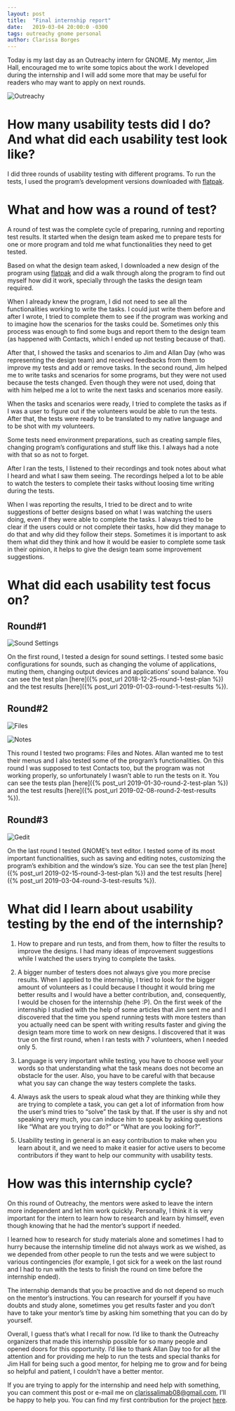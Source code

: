 ```yaml
---
layout: post
title:  "Final internship report"
date:   2019-03-04 20:00:0 -0300
tags: outreachy gnome personal
author: Clarissa Borges
---
```


Today is my last day as an Outreachy intern for GNOME. My mentor, Jim Hall, encouraged me to write some topics about the work I developed during the internship and I will add some more that may be useful for readers who may want to apply on next rounds.

![Outreachy](/assets/images/outreachy-logo.png)

# How many usability tests did I do? And what did each usability test look like?
I did three rounds of usability testing with different programs. To run the tests, I used the program’s development versions downloaded with [flatpak](https://flatpak.org/).

# What and how was a round of test?
A round of test was the complete cycle of preparing, running and reporting test results. It started when the design team asked me to prepare tests for one or more program and told me what functionalities they need to get tested.

Based on what the design team asked, I downloaded a new design of the program using [flatpak](https://flatpak.org/) and did a walk through along the program to find out myself how did it work, specially through the tasks the design team required.

When I already knew the program, I did not need to see all the functionalities working to write the tasks. I could just write them before and after I wrote, I tried to complete them to see if the program was working and to imagine how the scenarios for the tasks could be. Sometimes only this process was enough to find some bugs and report them to the design team (as happened with Contacts, which I ended up not testing because of that).

After that, I showed the tasks and scenarios to Jim and Allan Day (who was representing the design team) and received feedbacks from them to improve my tests and add or remove tasks. In the second round, Jim helped me to write tasks and scenarios for some programs, but they were not used because the tests changed. Even though they were not used, doing that with him helped me a lot to write the next tasks and scenarios more easily.

When the tasks and scenarios were ready, I tried to complete the tasks as if I was a user to figure out if the volunteers would be able to run the tests. After that, the tests were ready to be translated to my native language and to be shot with my volunteers.

Some tests need environment preparations, such as creating sample files, changing program’s configurations and stuff like this. I always had a note with that so as not to forget.

After I ran the tests, I listened to their recordings and took notes about what I heard and what I saw them seeing. The recordings helped a lot to be able to watch the testers to complete their tasks without loosing time writing during the tests.

When I was reporting the results, I tried to be direct and to write suggestions of better designs based on what I was watching the users doing, even if they were able to complete the tasks. I always tried to be clear if the users could or not complete their tasks, how did they manage to do that and why did they follow their steps. Sometimes it is important to ask them what did they think and how it would be easier to complete some task in their opinion, it helps to give the design team some improvement suggestions.

# What did each usability test focus on?
## Round#1
![Sound Settings](/assets/images/round-1-sound-settings.png)

On the first round, I tested a design for sound settings. I tested some basic configurations for sounds, such as changing the volume of applications, muting them, changing output devices and applications’ sound balance. You can see the test plan [here]({% post_url 2018-12-25-round-1-test-plan %}) and the test results [here]({% post_url 2019-01-03-round-1-test-results %}).

## Round#2
![Files](/assets/images/round-2-files.png)

![Notes](/assets/images/round-2-notes.png)

This round I tested two programs: Files and Notes. Allan wanted me to test their menus and I also tested some of the program’s functionalities. On this round I was supposed to test Contacts too, but the program was not working properly, so unfortunately I wasn’t able to run the tests on it. You can see the tests plan [here]({% post_url 2019-01-30-round-2-test-plan %}) and the test results [here]({% post_url 2019-02-08-round-2-test-results %}).

## Round#3
![Gedit](/assets/images/round-3-gedit.png)

On the last round I tested GNOME’s text editor. I tested some of its most important functionalities, such as saving and editing notes, customizing the program’s exhibition and the window’s size. You can see the test plan [here]({% post_url 2019-02-15-round-3-test-plan %}) and the test results [here]({% post_url 2019-03-04-round-3-test-results %}).

# What did I learn about usability testing by the end of the internship?
1. How to prepare and run tests, and from them, how to filter the results to improve the designs. I had many ideas of improvement suggestions while I watched the users trying to complete the tasks.

2. A bigger number of testers does not always give you more precise results. When I applied to the internship, I tried to look for the bigger amount of volunteers as I could because I thought it would bring me better results and I would have a better contribution, and, consequently, I would be chosen for the internship (hehe :P). On the first week of the internship I studied with the help of some articles that Jim sent me and I discovered that the time you spend running tests with more testers than you actually need can be spent with writing results faster and giving the design team more time to work on new designs. I discovered that it was true on the first round, when I ran tests with 7 volunteers, when I needed only 5.

3. Language is very important while testing, you have to choose well your words so that understanding what the task means does not become an obstacle for the user. Also, you have to be careful with that because what you say can change the way testers complete the tasks.

4. Always ask the users to speak aloud what they are thinking while they are trying to complete a task, you can get a lot of information from how the user’s mind tries to “solve” the task by that. If the user is shy and not speaking very much, you can induce him to speak by asking questions like “What are you trying to do?” or “What are you looking for?”.

5. Usability testing in general is an easy contribution to make when you learn about it, and we need to make it easier for active users to become contributors if they want to help our community with usability tests.

# How was this internship cycle?
On this round of Outreachy, the mentors were asked to leave the intern more independent and let him work quickly. Personally, I think it is very important for the intern to learn how to research and learn by himself, even though knowing that he had the mentor’s support if needed.

I learned how to research for study materials alone and sometimes I had to hurry because the internship timeline did not always work as we wished, as we depended from other people to run the tests and we were subject to various contingencies (for example, I got sick for a week on the last round and I had to run with the tests to finish the round on time before the internship ended).

The internship demands that you be proactive and do not depend so much on the mentor’s instructions. You can research for yourself if you have doubts and study alone, sometimes you get results faster and you don’t have to take your mentor’s time by asking him something that you can do by yourself.

Overall, I guess that’s what I recall for now. I’d like to thank the Outreachy organizers that made this internship possible for so many people and opened doors for this opportunity. I’d like to thank Allan Day too for all the attention and for providing me help to run the tests and special thanks for Jim Hall for being such a good mentor, for helping me to grow and for being so helpful and patient, I couldn’t have a better mentor.

If you are trying to apply for the internship and need help with something, you can comment this post or e-mail me on [clarissalimab08@gmail.com](mailto:clarissalimab08@gmail.com), I’ll be happy to help you. You can find my first contribution for the project [here](https://medium.com/gnome-usability-testing-report/gnome-usability-testing-report-93320514ea86).